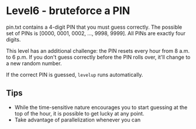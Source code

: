 # Level6 - bruteforce a PIN
pin.txt contains a 4-digit PIN that you must guess correctly. The possible set
of PINs is [0000, 0001, 0002, ..., 9998, 9999]. All PINs are exactly four
digits.

This level has an additional challenge: the PIN resets every hour from 8 a.m.
to 6 p.m. If you don't guess correctly before the PIN rolls over, it'll change
to a new random number.

If the correct PIN is guessed, `levelup` runs automatically.

## Tips
- While the time-sensitive nature encourages you to start guessing at the top
  of the hour, it is possible to get lucky at any point.
- Take advantage of parallelization whenever you can
